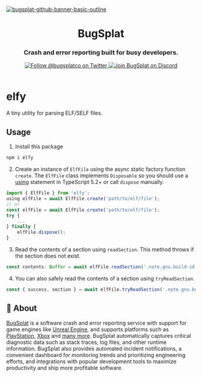 [![bugsplat-github-banner-basic-outline](https://user-images.githubusercontent.com/20464226/149019306-3186103c-5315-4dad-a499-4fd1df408475.png)](https://bugsplat.com)
<br/>

# <div align="center">BugSplat</div>

### **<div align="center">Crash and error reporting built for busy developers.</div>**

<div align="center">
    <a href="https://twitter.com/BugSplatCo">
        <img alt="Follow @bugsplatco on Twitter" src="https://img.shields.io/twitter/follow/bugsplatco?label=Follow%20BugSplat&style=social">
    </a>
    <a href="https://discord.gg/bugsplat">
        <img alt="Join BugSplat on Discord" src="https://img.shields.io/discord/664965194799251487?label=Join%20Discord&logo=Discord&style=social">
    </a>
</div>

<br/>

# elfy

A tiny utility for parsing ELF/SELF files.

## Usage

1. Install this package

```sh
npm i elfy
```

2. Create an instance of `ElfFile` using the async static factory function `create`. The `ElfFile` class implements `Disposable` so you should use a [using](https://www.typescriptlang.org/docs/handbook/release-notes/typescript-5-2.html#using-declarations-and-explicit-resource-management) statement in TypeScript 5.2+ or call `dispose` manually.

```ts
import { ElfFile } from 'elfy';
using elfFile = await ElfFile.create('path/to/elf/file');
// or
const elfFile = await ElfFile.create('path/to/elf/file');
try {
    ...
} finally {
    elfFile.dispose();
}
```

3. Read the contents of a section using `readSection`. This method throws if the section does not exist.

```ts
const contents: Buffer = await elfFile.readSection('.note.gnu.build-id');
```

4. You can also safely read the contents of a section using `tryReadSection`.

```ts
const { success, section } = await elfFile.tryReadSection('.note.gnu.build-id');
```

## 🐛 About

[BugSplat](https://bugsplat.com) is a software crash and error reporting service with support for game engines like [Unreal Engine](https://docs.bugsplat.com/introduction/getting-started/integrations/game-development/unreal-engine), and supports platforms such as [PlayStation](https://docs.bugsplat.com/introduction/getting-started/integrations/game-development/playstation), [Xbox](https://docs.bugsplat.com/introduction/getting-started/integrations/game-development/xbox) and [many more](https://docs.bugsplat.com/introduction/getting-started/integrations). BugSplat automatically captures critical diagnostic data such as stack traces, log files, and other runtime information. BugSplat also provides automated incident notifications, a convenient dashboard for monitoring trends and prioritizing engineering efforts, and integrations with popular development tools to maximize productivity and ship more profitable software.
